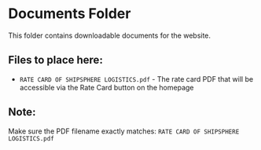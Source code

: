# Documents Folder

This folder contains downloadable documents for the website.

## Files to place here:
- `RATE CARD OF SHIPSPHERE LOGISTICS.pdf` - The rate card PDF that will be accessible via the Rate Card button on the homepage

## Note:
Make sure the PDF filename exactly matches: `RATE CARD OF SHIPSPHERE LOGISTICS.pdf`
